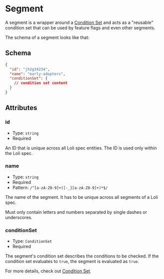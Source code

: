# Segment

A segment is a wrapper around a [Condition Set](./condition-set.md) and acts as
a "reusable" condition set that can be used by feature flags and even other
segments.

The schema of a segment looks like that:

## Schema

```json
{
  "id": "jh2g34234",
  "name": "early-adopters",
  "conditionSet": {
    // condition set content
  }
}
```

## Attributes

### id

- Type: `string`
- Required

An ID that is unique across all Loli spec entities. The ID
is used only within the Loli spec.

### name

- Type: `string`
- Required
- Pattern: `/^[a-zA-Z0-9]+([-_][a-zA-Z0-9]+)*$/`

The name of the segment. It has to be unique across all segments of a Loli spec.

Must only contain letters and numbers separated by single dashes or underscores.

### conditionSet

- Type: `ConditionSet`
- Required

The segment's condition set describes the conditions to be checked. If the
condition set evaluates to `true`, the segment is evaluated as `true`.

For more details, check out [Condition Set](./condition-set.md).
